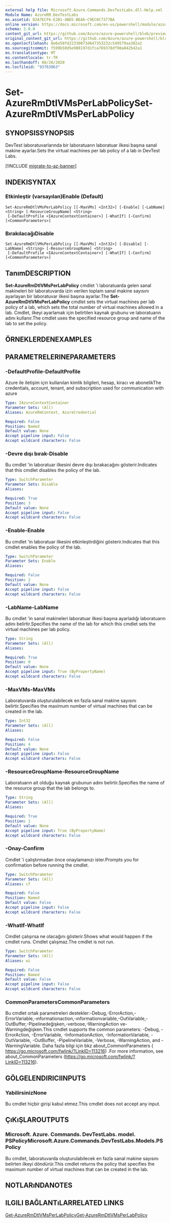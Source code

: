 ```yaml
---
external help file: Microsoft.Azure.Commands.DevTestLabs.dll-Help.xml
Module Name: AzureRM.DevTestLabs
ms.assetid: D2A7ECF6-E2B1-4BD5-BEA6-C9EC0C7377BA
online version: https://docs.microsoft.com/en-us/powershell/module/azurerm.devtestlabs/set-azurermdtlvmsperlabpolicy
schema: 2.0.0
content_git_url: https://github.com/Azure/azure-powershell/blob/preview/src/ResourceManager/DevTestLabs/Commands.DevTestLabs/help/Set-AzureRmDtlVMsPerLabPolicy.md
original_content_git_url: https://github.com/Azure/azure-powershell/blob/preview/src/ResourceManager/DevTestLabs/Commands.DevTestLabs/help/Set-AzureRmDtlVMsPerLabPolicy.md
ms.openlocfilehash: 8e6e50fd22330073d647353232c549579aa382a2
ms.sourcegitcommit: f599b50d5e980197d1fca769378df90a842b42a1
ms.translationtype: MT
ms.contentlocale: tr-TR
ms.lasthandoff: 08/20/2020
ms.locfileid: "93763063"
---
```

# <span data-ttu-id="310ae-101">Set-AzureRmDtlVMsPerLabPolicy</span><span class="sxs-lookup"><span data-stu-id="310ae-101">Set-AzureRmDtlVMsPerLabPolicy</span></span>

## <span data-ttu-id="310ae-102">SYNOPSIS</span><span class="sxs-lookup"><span data-stu-id="310ae-102">SYNOPSIS</span></span>
<span data-ttu-id="310ae-103">DevTest laboratuvarlarında bir laboratuarın laboratuar ilkesi başına sanal makine ayarlar.</span><span class="sxs-lookup"><span data-stu-id="310ae-103">Sets the virtual machines per lab policy of a lab in DevTest Labs.</span></span>

[!INCLUDE [migrate-to-az-banner](../../includes/migrate-to-az-banner.md)]

## <span data-ttu-id="310ae-104">INDEKI</span><span class="sxs-lookup"><span data-stu-id="310ae-104">SYNTAX</span></span>

### <span data-ttu-id="310ae-105">Etkinleştir (varsayılan)</span><span class="sxs-lookup"><span data-stu-id="310ae-105">Enable (Default)</span></span>
```
Set-AzureRmDtlVMsPerLabPolicy [[-MaxVMs] <Int32>] [-Enable] [-LabName] <String> [-ResourceGroupName] <String>
 [-DefaultProfile <IAzureContextContainer>] [-WhatIf] [-Confirm] [<CommonParameters>]
```

### <span data-ttu-id="310ae-106">Bırakılacağı</span><span class="sxs-lookup"><span data-stu-id="310ae-106">Disable</span></span>
```
Set-AzureRmDtlVMsPerLabPolicy [[-MaxVMs] <Int32>] [-Disable] [-LabName] <String> [-ResourceGroupName] <String>
 [-DefaultProfile <IAzureContextContainer>] [-WhatIf] [-Confirm] [<CommonParameters>]
```

## <span data-ttu-id="310ae-107">Tanım</span><span class="sxs-lookup"><span data-stu-id="310ae-107">DESCRIPTION</span></span>
<span data-ttu-id="310ae-108">**Set-AzureRmDtlVMsPerLabPolicy** cmdlet 'i laboratuarda gelen sanal makineleri bir laboratuvarda izin verilen toplam sanal makine sayısını ayarlayan bir laboratuvar ilkesi başına ayarlar.</span><span class="sxs-lookup"><span data-stu-id="310ae-108">The **Set-AzureRmDtlVMsPerLabPolicy** cmdlet sets the virtual machines per lab policy of a lab, which sets the total number of virtual machines allowed in a lab.</span></span>
<span data-ttu-id="310ae-109">Cmdlet, ilkeyi ayarlamak için belirtilen kaynak grubunu ve laboratuarın adını kullanır.</span><span class="sxs-lookup"><span data-stu-id="310ae-109">The cmdlet uses the specified resource group and name of the lab to set the policy.</span></span>

## <span data-ttu-id="310ae-110">ÖRNEKLERDEN</span><span class="sxs-lookup"><span data-stu-id="310ae-110">EXAMPLES</span></span>

## <span data-ttu-id="310ae-111">PARAMETRELERINE</span><span class="sxs-lookup"><span data-stu-id="310ae-111">PARAMETERS</span></span>

### <span data-ttu-id="310ae-112">-DefaultProfile</span><span class="sxs-lookup"><span data-stu-id="310ae-112">-DefaultProfile</span></span>
<span data-ttu-id="310ae-113">Azure ile iletişim için kullanılan kimlik bilgileri, hesap, kiracı ve abonelik</span><span class="sxs-lookup"><span data-stu-id="310ae-113">The credentials, account, tenant, and subscription used for communication with azure</span></span>

```yaml
Type: IAzureContextContainer
Parameter Sets: (All)
Aliases: AzureRmContext, AzureCredential

Required: False
Position: Named
Default value: None
Accept pipeline input: False
Accept wildcard characters: False
```

### <span data-ttu-id="310ae-114">-Devre dışı bırak</span><span class="sxs-lookup"><span data-stu-id="310ae-114">-Disable</span></span>
<span data-ttu-id="310ae-115">Bu cmdlet 'in laboratuar ilkesini devre dışı bırakacağını gösterir.</span><span class="sxs-lookup"><span data-stu-id="310ae-115">Indicates that this cmdlet disables the policy of the lab.</span></span>

```yaml
Type: SwitchParameter
Parameter Sets: Disable
Aliases: 

Required: True
Position: 3
Default value: None
Accept pipeline input: False
Accept wildcard characters: False
```

### <span data-ttu-id="310ae-116">-Enable</span><span class="sxs-lookup"><span data-stu-id="310ae-116">-Enable</span></span>
<span data-ttu-id="310ae-117">Bu cmdlet 'in laboratuar ilkesini etkinleştirdiğini gösterir.</span><span class="sxs-lookup"><span data-stu-id="310ae-117">Indicates that this cmdlet enables the policy of the lab.</span></span>

```yaml
Type: SwitchParameter
Parameter Sets: Enable
Aliases: 

Required: False
Position: 2
Default value: None
Accept pipeline input: False
Accept wildcard characters: False
```

### <span data-ttu-id="310ae-118">-LabName</span><span class="sxs-lookup"><span data-stu-id="310ae-118">-LabName</span></span>
<span data-ttu-id="310ae-119">Bu cmdlet 'in sanal makineleri laboratuar ilkesi başına ayarladığı laboratuarın adını belirtir.</span><span class="sxs-lookup"><span data-stu-id="310ae-119">Specifies the name of the lab for which this cmdlet sets the virtual machines per lab policy.</span></span>

```yaml
Type: String
Parameter Sets: (All)
Aliases: 

Required: True
Position: 0
Default value: None
Accept pipeline input: True (ByPropertyName)
Accept wildcard characters: False
```

### <span data-ttu-id="310ae-120">-MaxVMs</span><span class="sxs-lookup"><span data-stu-id="310ae-120">-MaxVMs</span></span>
<span data-ttu-id="310ae-121">Laboratuvarda oluşturulabilecek en fazla sanal makine sayısını belirtir.</span><span class="sxs-lookup"><span data-stu-id="310ae-121">Specifies the maximum number of virtual machines that can be created in the lab.</span></span>

```yaml
Type: Int32
Parameter Sets: (All)
Aliases: 

Required: False
Position: 4
Default value: None
Accept pipeline input: False
Accept wildcard characters: False
```

### <span data-ttu-id="310ae-122">-ResourceGroupName</span><span class="sxs-lookup"><span data-stu-id="310ae-122">-ResourceGroupName</span></span>
<span data-ttu-id="310ae-123">Laboratuarın ait olduğu kaynak grubunun adını belirtir.</span><span class="sxs-lookup"><span data-stu-id="310ae-123">Specifies the name of the resource group that the lab belongs to.</span></span>

```yaml
Type: String
Parameter Sets: (All)
Aliases: 

Required: True
Position: 1
Default value: None
Accept pipeline input: True (ByPropertyName)
Accept wildcard characters: False
```

### <span data-ttu-id="310ae-124">-Onay</span><span class="sxs-lookup"><span data-stu-id="310ae-124">-Confirm</span></span>
<span data-ttu-id="310ae-125">Cmdlet 'i çalıştırmadan önce onaylamanızı ister.</span><span class="sxs-lookup"><span data-stu-id="310ae-125">Prompts you for confirmation before running the cmdlet.</span></span>

```yaml
Type: SwitchParameter
Parameter Sets: (All)
Aliases: cf

Required: False
Position: Named
Default value: False
Accept pipeline input: False
Accept wildcard characters: False
```

### <span data-ttu-id="310ae-126">-WhatIf</span><span class="sxs-lookup"><span data-stu-id="310ae-126">-WhatIf</span></span>
<span data-ttu-id="310ae-127">Cmdlet çalışırsa ne olacağını gösterir.</span><span class="sxs-lookup"><span data-stu-id="310ae-127">Shows what would happen if the cmdlet runs.</span></span>
<span data-ttu-id="310ae-128">Cmdlet çalışmaz.</span><span class="sxs-lookup"><span data-stu-id="310ae-128">The cmdlet is not run.</span></span>

```yaml
Type: SwitchParameter
Parameter Sets: (All)
Aliases: wi

Required: False
Position: Named
Default value: False
Accept pipeline input: False
Accept wildcard characters: False
```

### <span data-ttu-id="310ae-129">CommonParameters</span><span class="sxs-lookup"><span data-stu-id="310ae-129">CommonParameters</span></span>
<span data-ttu-id="310ae-130">Bu cmdlet ortak parametreleri destekler:-Debug,-ErrorAction,-ErrorVariable,-ınformationaction,-ınformationvariable,-OutVariable,-OutBuffer,-Pipelinedeğişken,-verbose,-WarningAction ve-Warningdeğişken.</span><span class="sxs-lookup"><span data-stu-id="310ae-130">This cmdlet supports the common parameters: -Debug, -ErrorAction, -ErrorVariable, -InformationAction, -InformationVariable, -OutVariable, -OutBuffer, -PipelineVariable, -Verbose, -WarningAction, and -WarningVariable.</span></span> <span data-ttu-id="310ae-131">Daha fazla bilgi için bkz about_CommonParameters ( https://go.microsoft.com/fwlink/?LinkID=113216) .</span><span class="sxs-lookup"><span data-stu-id="310ae-131">For more information, see about_CommonParameters (https://go.microsoft.com/fwlink/?LinkID=113216).</span></span>

## <span data-ttu-id="310ae-132">GÖLGELENDIRICI</span><span class="sxs-lookup"><span data-stu-id="310ae-132">INPUTS</span></span>

### <span data-ttu-id="310ae-133">Yabilirsiniz</span><span class="sxs-lookup"><span data-stu-id="310ae-133">None</span></span>
<span data-ttu-id="310ae-134">Bu cmdlet hiçbir girişi kabul etmez.</span><span class="sxs-lookup"><span data-stu-id="310ae-134">This cmdlet does not accept any input.</span></span>

## <span data-ttu-id="310ae-135">ÇıKıŞLAR</span><span class="sxs-lookup"><span data-stu-id="310ae-135">OUTPUTS</span></span>

### <span data-ttu-id="310ae-136">Microsoft. Azure. Commands. DevTestLabs. model. PSPolicy</span><span class="sxs-lookup"><span data-stu-id="310ae-136">Microsoft.Azure.Commands.DevTestLabs.Models.PSPolicy</span></span>
<span data-ttu-id="310ae-137">Bu cmdlet, laboratuvarda oluşturulabilecek en fazla sanal makine sayısını belirten ilkeyi döndürür.</span><span class="sxs-lookup"><span data-stu-id="310ae-137">This cmdlet returns the policy that specifies the maximum number of virtual machines that can be created in the lab.</span></span>

## <span data-ttu-id="310ae-138">NOTLARıNDA</span><span class="sxs-lookup"><span data-stu-id="310ae-138">NOTES</span></span>

## <span data-ttu-id="310ae-139">ILGILI BAĞLANTıLAR</span><span class="sxs-lookup"><span data-stu-id="310ae-139">RELATED LINKS</span></span>

[<span data-ttu-id="310ae-140">Get-AzureRmDtlVMsPerLabPolicy</span><span class="sxs-lookup"><span data-stu-id="310ae-140">Get-AzureRmDtlVMsPerLabPolicy</span></span>](./Get-AzureRmDtlVMsPerLabPolicy.md)



